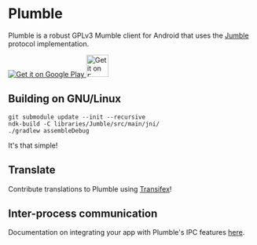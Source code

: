Plumble
=======

Plumble is a robust GPLv3 Mumble client for Android that uses the [Jumble](https://github.com/Morlunk/Jumble) protocol implementation.

<a href="https://play.google.com/store/apps/details?id=com.morlunk.mumbleclient">
  <img alt="Get it on Google Play" src="https://developer.android.com/images/brand/en_generic_rgb_wo_45.png" />
</a>
<a href="https://f-droid.org/repository/browse/?fdid=com.morlunk.mumbleclient">
  <img alt="Get it on F-Droid" src="https://fsfe.org/campaigns/android/f-droid.png" width="45" />
</a>

Building on GNU/Linux
---------------------

    git submodule update --init --recursive
    ndk-build -C libraries/Jumble/src/main/jni/
    ./gradlew assembleDebug

It's that simple!


Translate
---------

Contribute translations to Plumble using [Transifex](https://www.transifex.com/projects/p/plumble/)!

Inter-process communication
---------------------------

Documentation on integrating your app with Plumble's IPC features [here](https://github.com/Morlunk/Plumble/wiki/Inter-process-communication).